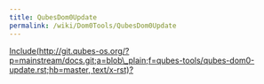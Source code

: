 ```yaml
---
title: QubesDom0Update
permalink: /wiki/Dom0Tools/QubesDom0Update
---
```


[Include(http://git.qubes-os.org/?p=mainstream/docs.git;a=blob\_plain;f=qubes-tools/qubes-dom0-update.rst;hb=master, text/x-rst)?](/wiki/Dom0Tools/Include(http%3A/git.qubes-os.org?p=mainstream/docs.git;a=blob_plain;f=qubes-tools/qubes-dom0-update.rst;hb=master,%20text/x-rst))

